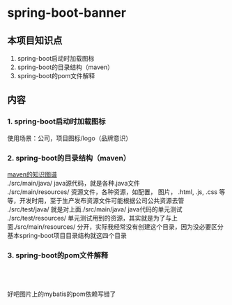 # spring-boot-banner

## 本项目知识点
1. spring-boot启动时加载图标  
2. spring-boot的目录结构（maven）  
3. spring-boot的pom文件解释  

## 内容
### 1. spring-boot启动时加载图标  
使用场景：公司，项目图标/logo（品牌意识）  

### 2. spring-boot的目录结构（maven）  
[maven的知识图谱](https://www.cnblogs.com/daiwei1981/p/9338097.html)  
./src/main/java/  java源代码，就是各种.java文件  
./src/main/resources/  资源文件，各种资源，如配置， 图片， .html, .js, .css 等等，开发时用，至于生产发布资源文件可能根据公司公共资源去管  
./src/test/java/  就是对上面./src/main/java/ java代码的单元测试  
./src/test/resources/  单元测试用到的资源，其实就是为了与上面./src/main/resources/ 分开，实际我经常没有创建这个目录，因为没必要区分  
基本spring-boot项目目录结构就这四个目录  
  
### 3. spring-boot的pom文件解释  
[](./README-RESOURCES/1.jpg)  
[](./README-RESOURCES/2.jpg)  
[](./README-RESOURCES/3.jpg)  
好吧图片上的mybatis的pom依赖写错了  
